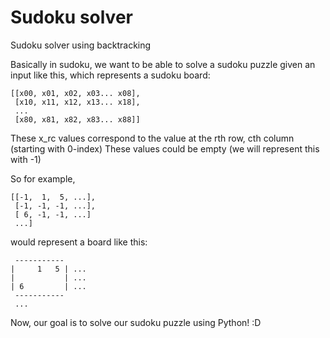 # Sudoku solver
Sudoku solver using backtracking

Basically in sudoku, we want to be able to solve a sudoku puzzle given an input like this, 
which represents a sudoku board:
```
[[x00, x01, x02, x03... x08],
 [x10, x11, x12, x13... x18],
 ...
 [x80, x81, x82, x83... x88]]
```
These x_rc values correspond to the value at the rth row, cth column (starting with 0-index)
These values could be empty (we will represent this with -1)

So for example,
```
[[-1,  1,  5, ...],
 [-1, -1, -1, ...],
 [ 6, -1, -1, ...]
 ...]
```
would represent a board like this:
```
 -----------
|     1   5 | ...
|           | ...
| 6         | ...
 -----------
 ...
```
Now, our goal is to solve our sudoku puzzle using Python! :D